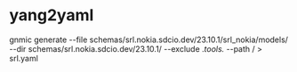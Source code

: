 # yang2yaml

gnmic generate --file schemas/srl.nokia.sdcio.dev/23.10.1/srl_nokia/models/ --dir schemas/srl.nokia.sdcio.dev/23.10.1/ --exclude .*tools.*  --path / > srl.yaml